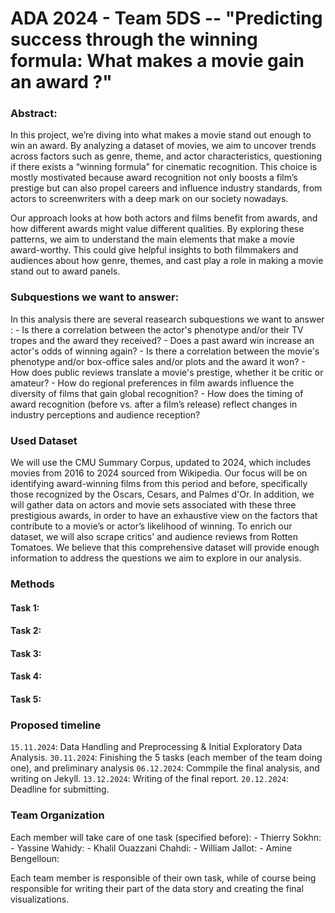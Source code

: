 # ADA 2024 - Team 5DS -- "Predicting success through the winning formula: What makes a movie gain an award ?"

### Abstract:

In this project, we’re diving into what makes a movie stand out enough to win an award. By analyzing a dataset of movies, we aim to uncover trends across factors such as genre, theme, and actor characteristics, questioning if there exists a “winning formula” for cinematic recognition. This choice is mostly mostivated because award recognition not only boosts a film’s prestige but can also propel careers and influence industry standards, from actors to screenwriters with a deep mark on our society nowadays.

Our approach looks at how both actors and films benefit from awards, and how different awards might value different qualities. By exploring these patterns, we aim to understand the main elements that make a movie award-worthy. This could give helpful insights to both filmmakers and audiences about how genre, themes, and cast play a role in making a movie stand out to award panels.


### Subquestions we want to answer:

In this analysis there are several reasearch subquestions we want to answer : 
    - Is there a correlation between the actor's phenotype and/or their TV tropes and the award they received? 
    - Does a past award win increase an actor's odds of winning again? 
    - Is there a correlation between the movie's phenotype and/or box-office sales and/or plots and the award it won?
    - How does public reviews translate a movie's prestige, whether it be critic or amateur? 
    - How do regional preferences in film awards influence the diversity of films that gain global recognition?
    - How does the timing of award recognition (before vs. after a film’s release) reflect changes in industry perceptions and audience reception?

### Used Dataset

We will use the CMU Summary Corpus, updated to 2024, which includes movies from 2016 to 2024 sourced from Wikipedia. Our focus will be on identifying award-winning films from this period and before, specifically those recognized by the Oscars, Cesars, and Palmes d'Or. In addition, we will gather data on actors and movie sets associated with these three prestigious awards, in order to have an exhaustive view on the factors that contribute to a movie’s or actor’s likelihood of winning. To enrich our dataset, we will also scrape critics' and audience reviews from Rotten Tomatoes. We believe that this comprehensive dataset will provide enough information to address the questions we aim to explore in our analysis.

### Methods

#### Task 1:

#### Task 2:

#### Task 3:

#### Task 4:

#### Task 5:

### Proposed timeline

`15.11.2024`: Data Handling and Preprocessing & Initial Exploratory Data Analysis.
`30.11.2024`: Finishing the 5 tasks (each member of the team doing one), and preliminary analysis
`06.12.2024`: Commpile the final analysis, and writing on Jekyll.
`13.12.2024`: Writing of the final report. 
`20.12.2024`: Deadline for submitting.  

### Team Organization

Each member will take care of one task (specified before):
    - Thierry Sokhn:
    - Yassine Wahidy:
    - Khalil Ouazzani Chahdi:
    - William Jallot:
    - Amine Bengelloun: 

Each team member is responsible of their own task, while of course being responsible for writing their part of the data story and creating the final visualizations. 